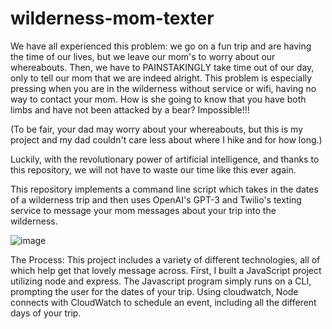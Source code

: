 ﻿# wilderness-mom-texter

We have all experienced this problem: we go on a fun trip and are having the time of our lives, but we leave our mom's to worry about our whereabouts. Then, we have to PAINSTAKINGLY take time out of our day, only to tell our mom that we are indeed alright. This problem is especially pressing when you are in the wilderness without service or wifi, having no way to contact your mom. How is she going to know that you have both limbs and have not been attacked by a bear? Impossible!!!

(To be fair, your dad may worry about your whereabouts, but this is my project and my dad couldn't care less about where I hike and for how long.)

Luckily, with the revolutionary power of artificial intelligence, and thanks to this repository, we will not have to waste our time like this ever again. 

This repository implements a command line script which takes in the dates of a wilderness trip and then uses OpenAI's GPT-3 and Twilio's texting service to message your mom messages about your trip into the wilderness. 

![image](https://github.com/hockeyiscool19/wilderness-mom-texter/assets/65208198/ac0e2c93-7ae2-45a3-a1c7-7ec6a67a8a82)

The Process: This project includes a variety of different technologies, all of which help get that lovely message across. First, I built a JavaScript project utilizing node and express. The Javascript program simply runs on a CLI, prompting the user for the dates of your trip. Using cloudwatch, Node connects with CloudWatch to schedule an event, including all the different days of your trip.
